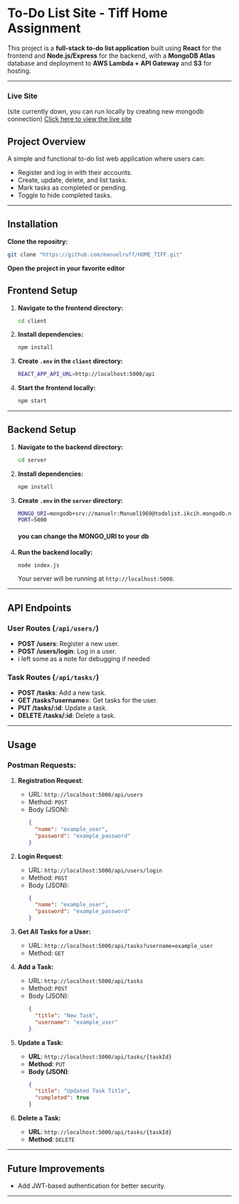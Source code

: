 # **To-Do List Site - Tiff Home Assignment**

This project is a **full-stack to-do list application** built using **React** for the frontend and **Node.js/Express** for the backend, with a **MongoDB Atlas** database and deployment to **AWS Lambda + API Gateway** and **S3** for hosting.

---
### **Live Site**  
(site currently down, you can run locally by creating new mongodb connection)
[Click here to view the live site](http://manu-todo-client.s3-website.eu-central-1.amazonaws.com/)

## **Project Overview**

A simple and functional to-do list web application where users can:
- Register and log in with their accounts.
- Create, update, delete, and list tasks.
- Mark tasks as completed or pending.
- Toggle to hide completed tasks.

---

## **Installation**

**Clone the repositry:**
   ```bash
   git clone "https://github.com/manuelruff/HOME_TIFF.git"
   ```
**Open the project in your favorite editor**


## **Frontend Setup**

1. **Navigate to the frontend directory:**
   ```bash
   cd client
   ```

2. **Install dependencies:**
   ```bash
   npm install
   ```

3. **Create `.env` in the `client` directory:**
   ```bash
   REACT_APP_API_URL=http://localhost:5000/api
   ```

4. **Start the frontend locally:**
   ```bash
   npm start
   ```

---

## **Backend Setup**

1. **Navigate to the backend directory:**
   ```bash
   cd server
   ```

2. **Install dependencies:**
   ```bash
   npm install
   ```

3. **Create `.env` in the `server` directory:**
   ```bash
   MONGO_URI=mongodb+srv://manuelr:Manuel1969@todolist.ikcih.mongodb.net/todo?retryWrites=true&w=majority&appName=ToDoList
   PORT=5000
   ```
    #### you can change the MONGO_URI to your db

4. **Run the backend locally:**
   ```bash
   node index.js
   ```
   Your server will be running at `http://localhost:5000`.

---

## **API Endpoints**

### **User Routes (`/api/users/`)**
- **POST /users**: Register a new user.
- **POST /users/login**: Log in a user.
- i left some as a note for debugging if needed
  
### **Task Routes (`/api/tasks/`)**
- **POST /tasks**: Add a new task.
- **GET /tasks?username=<username>**: Get tasks for the user.
- **PUT /tasks/:id**: Update a task.
- **DELETE /tasks/:id**: Delete a task.

---

## **Usage**

### **Postman Requests:**

1. **Registration Request**:
   - URL: `http://localhost:5000/api/users`
   - Method: `POST`
   - Body (JSON):
     ```json
     {
       "name": "example_user",
       "password": "example_password"
     }
     ```

2. **Login Request**:
   - URL: `http://localhost:5000/api/users/login`
   - Method: `POST`
   - Body (JSON):
     ```json
     {
       "name": "example_user",
       "password": "example_password"
     }
     ```

3. **Get All Tasks for a User:**
   - URL: `http://localhost:5000/api/tasks?username=example_user`
   - Method: `GET`

4. **Add a Task:**
   - URL: `http://localhost:5000/api/tasks`
   - Method: `POST`
   - Body (JSON):
     ```json
     {
       "title": "New Task",
       "username": "example_user"
     }
     ```

5. **Update a Task:**
   - **URL**: `http://localhost:5000/api/tasks/{taskId}`
   - **Method**: `PUT`
   - **Body (JSON)**:
     ```json
     {
       "title": "Updated Task Title",
       "completed": true
     }
     ```

6. **Delete a Task:**
   - **URL**: `http://localhost:5000/api/tasks/{taskId}`
   - **Method**: `DELETE`


---

## **Future Improvements**
- Add JWT-based authentication for better security.
---
